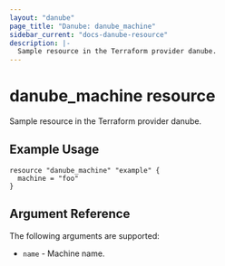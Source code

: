 ```yaml
---
layout: "danube"
page_title: "Danube: danube_machine"
sidebar_current: "docs-danube-resource"
description: |-
  Sample resource in the Terraform provider danube.
---
```


# danube_machine resource

Sample resource in the Terraform provider danube.

## Example Usage

```hcl
resource "danube_machine" "example" {
  machine = "foo"
}
```

## Argument Reference

The following arguments are supported:

* `name` - Machine name.

